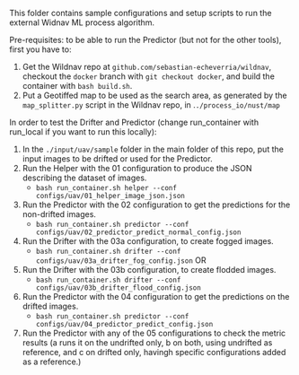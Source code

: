 This folder contains sample configurations and setup scripts to run the external Widnav ML process algorithm.

Pre-requisites: to be able to run the Predictor (but not for the other tools), first you have to:
1. Get the Wildnav repo at `github.com/sebastian-echeverria/wildnav`, checkout the `docker` branch with `git checkout docker`, and build the container with `bash build.sh`.
2. Put a Geotiffed map to be used as the search area, as generated by the `map_splitter.py` script in the Wildnav repo, in .`./process_io/nust/map`

In order to test the Drifter and Predictor (change run_container with run_local if you want to run this locally):

1. In the `./input/uav/sample` folder in the main folder of this repo, put the input images to be drifted or used for the Predictor.
2. Run the Helper with the 01 configuration to produce the JSON describing the dataset of images.
    - `bash run_container.sh helper --conf configs/uav/01_helper_image_json.json`
3. Run the Predictor with the 02 configuration to get the predictions for the non-drifted images.
    - `bash run_container.sh predictor --conf configs/uav/02_predictor_predict_normal_config.json`
4. Run the Drifter with the 03a configuration, to create fogged images.
    - `bash run_container.sh drifter --conf configs/uav/03a_drifter_fog_config.json`
  OR
4. Run the Drifter with the 03b configuration, to create flodded images.
    - `bash run_container.sh drifter --conf configs/uav/03b_drifter_flood_config.json`
5. Run the Predictor with the 04 configuration to get the predictions on the drifted images.
    - `bash run_container.sh predictor --conf configs/uav/04_predictor_predict_config.json`
6. Run the Predictor with any of the 05 configurations to check the metric results (a runs it on the undrifted only, b on both, using undrifted as reference, and c on drifted only, havingh specific configurations added as a reference.)
